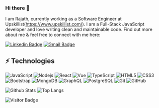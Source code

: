 ### Hi there 👋

I am Rajath, currently working as a Software Engineer at Upskillist(https://www.upskillist.com/). I am a Full-Stack JavaScript developer and love writing clean and maintainable code. Find out more about me & feel free to connect with me here:

[![Linkedin Badge](https://img.shields.io/badge/-Rajath-blue?style=flat-square&logo=Linkedin&logoColor=white&link=https://www.linkedin.com/in/rajath-acharya-068194135/)]([https://www.linkedin.com/in/ludehsar/](https://www.linkedin.com/in/rajath-acharya-068194135/))
[![Gmail Badge](https://img.shields.io/badge/-rajath365@gmail.com-c14438?style=flat-square&logo=Gmail&logoColor=white&link=mailto:rajath365@gmail.com)](mailto:rajath365@gmail.com)

## ⚡ Technologies

![JavaScript](https://img.shields.io/badge/-JavaScript-black?style=flat-square&logo=javascript)
![Nodejs](https://img.shields.io/badge/-Nodejs-black?style=flat-square&logo=Node.js)
![React](https://img.shields.io/badge/Vue.js-35495E?style=for-the-badge&logo=vuedotjs&logoColor=4FC08D)
![Vue](https://img.shields.io/badge/-React-black?style=flat-square&logo=react)
![TypeScript](https://img.shields.io/badge/-TypeScript-007ACC?style=flat-square&logo=typescript)
![HTML5](https://img.shields.io/badge/-HTML5-E34F26?style=flat-square&logo=html5&logoColor=white)
![CSS3](https://img.shields.io/badge/-CSS3-1572B6?style=flat-square&logo=css3)
![Bootstrap](https://img.shields.io/badge/-Bootstrap-563D7C?style=flat-square&logo=bootstrap)
![MongoDB](https://img.shields.io/badge/-MongoDB-black?style=flat-square&logo=mongodb)
![GraphQL](https://img.shields.io/badge/-GraphQL-E10098?style=flat-square&logo=graphql)
![PostgreSQL](https://img.shields.io/badge/-PostgreSQL-336791?style=flat-square&logo=postgresql)
![Git](https://img.shields.io/badge/-Git-black?style=flat-square&logo=git)
![GitHub](https://img.shields.io/badge/-GitHub-181717?style=flat-square&logo=github)

![Github Stats](https://github-readme-stats.vercel.app/api?username=Rajath-Acharya&count_private=true&show_icons=true&include_all_commits=true)
![Top Langs](https://github-readme-stats.vercel.app/api/top-langs/?username=Rajath-Acharya&hide=TeX&layout=compact)

![Visitor Badge](https://visitor-badge.laobi.icu/badge?page_id=ludehsar.ludehsar)
